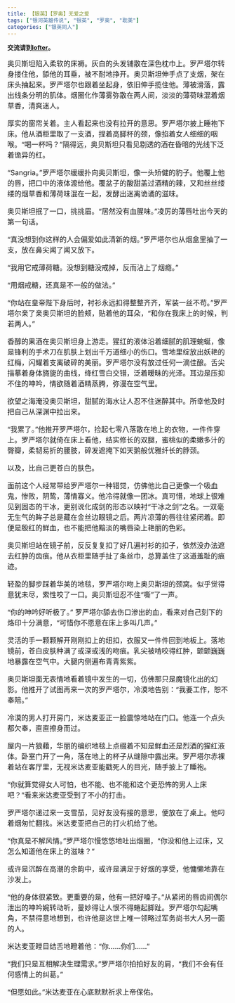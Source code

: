 ```yaml
---
title: 【银英】【罗奥】无爱之爱
tags: ["银河英雄传说", "银英", "罗奥", "耽美"] 
categories: ["银英同人"]
---
```


__交流请到[lofter](http://hanshuangyimu.lofter.com/)。__

<font size="3">
奥贝斯坦陷入柔软的床褥。灰白的头发铺散在深色枕巾上。罗严塔尔转身搂住他，舔他的耳垂，被不耐地挣开。奥贝斯坦伸手点了支烟，架在床头抽起来。罗严塔尔也跟着坐起身，依旧伸手揽住他。薄被滑落，露出线条分明的肌体。烟圈化作薄雾弥散在两人间，淡淡的薄荷味混着烟草香，清爽迷人。

厚实的窗帘关着。主人看起来也没有拉开的意思。罗严塔尔披上睡袍下床。他从酒柜里取了一支酒，捏着高脚杯的颈，像掐着女人细细的咽喉。“喝一杯吗？”隔得远，奥贝斯坦只看见剔透的酒在昏暗的光线下泛着诡异的红。

“Sangria。”罗严塔尔缓缓扑向奥贝斯坦，像一头矫健的豹子。他覆上他的唇，把口中的液体渡给他。覆盆子的酸甜盖过酒精的辣，又和丝丝缕缕的烟草香和薄荷味混在一起，发酵出迷离诡谲的滋味。

奥贝斯坦抿了一口，挑挑眉。“居然没有血腥味。”凌厉的薄唇吐出今天的第一句话。

“真没想到你这样的人会偏爱如此清新的烟。”罗严塔尔也从烟盒里抽了一支，放在鼻尖闻了闻又放下。

“我用它戒薄荷糖。没想到糖没戒掉，反而沾上了烟瘾。”

“用烟戒糖，还真是不一般的做法。”

“你站在皇帝陛下身后时，衬衫永远扣得整整齐齐，军装一丝不苟。”罗严塔尔亲了亲奥贝斯坦的脸颊，贴着他的耳朵，“和你在我床上的时候，判若两人。”

香醇的果酒在奥贝斯坦身上游走。猩红的液体沿着细腻的肌理蜿蜒，像是锋利的手术刀在肌肤上划出千万道细小的伤口。雪地里绽放出妖艳的红梅，闪耀着支离破碎的美丽。罗严塔尔没有放过任何一滴佳酿。舌尖描摹着身体旖旎的曲线，绛红雪白交错，泛着暧昧的光泽。耳边是压抑不住的呻吟，情欲随着酒精蒸腾，弥漫在空气里。

欲望之海淹没奥贝斯坦，甜腻的海水让人忍不住迷醉其中。所幸他及时把自己从深渊中拉出来。

“我累了。”他推开罗严塔尔，捡起七零八落散在地上的衣物，一件件穿上。罗严塔尔就倚在床上看他，结实修长的双腿，蜜桃似的柔嫩多汁的臀瓣，柔韧易折的腰肢，碎发遮掩下如天鹅般优雅纤长的脖颈。

以及，比自己更苍白的肤色。

面前这个人经常带给罗严塔尔一种错觉，仿佛他比自己更像一个吸血鬼，惨败，阴鸷，薄情寡义。他冷得就像一团冰。真可惜，地球上很难见到固态的干冰，更别说化成剑的形态以映衬“干冰之剑”之名。一双毫无生气的眸子总是藏在金丝边眼镜之后。两片凉薄的唇往往紧闭着。即便是殷红的鲜血，也不能把他黯淡的嘴唇染上艳丽的色彩。

奥贝斯坦站在镜子前，反反复复扣了好几遍衬衫的扣子，依然没办法遮去红肿的齿痕。他从衣柜里随手扯了条丝巾，总算盖住了这道羞耻的痕迹。

轻盈的脚步踩着华美的地毯，罗严塔尔吻上奥贝斯坦的颈窝。似乎觉得意犹未尽，索性咬了一口。奥贝斯坦忍不住“嘶”了一声。

“你的呻吟好听极了。” 罗严塔尔舔去伤口渗出的血，看来对自己刻下的烙印十分满意，“可惜你不愿意在床上多叫几声。”

灵活的手一颗颗解开刚刚扣上的纽扣，衣服又一件件回到地板上。落地镜前，苍白皮肤种满了或深或浅的吻痕。乳尖被啃咬得红肿，颤颤巍巍地暴露在空气中。大腿内侧遍布青青紫紫。

奥贝斯坦面无表情地看着镜中发生的一切，仿佛那只是魔镜化出的幻影。他推开了试图再来一次的罗严塔尔，冷漠地告别：“我要工作，恕不奉陪。”

冷漠的男人打开房门，米达麦亚正一脸震惊地站在门口。他连一个点头都欠奉，直直擦身而过。

屋内一片狼藉，华丽的编织地毯上点缀着不知是鲜血还是烈酒的猩红液体。卧室门开了一角，落在地上的杯子从缝隙中露出来。罗严塔尔赤裸着站在客厅里，无视米达麦亚能戳死人的目光，随手披上了睡袍。

“你就算觉得女人可怕，也不能、也不能和这个更恐怖的男人上床吧？”看来米达麦亚受到了不小的打击。

罗严塔尔递过来一支雪茄，见好友没有接的意思，便放在了桌上。他叼着烟匆忙翻找。米达麦亚把自己的打火机给了他。

“你真是不解风情。”罗严塔尔慢悠悠地吐出烟圈，“你没和他上过床，又怎么知道他在床上的滋味？”

或许是沉醉在高潮的余韵中，或许是满足于好烟的享受，他慵懒地靠在沙发上。

“他的身体很紧致。更重要的是，他有一把好嗓子。”从紧闭的唇齿间偶尔泄出的呻吟婉转动听，曼妙得让人恨不得蜷起脚趾。罗严塔尔勾起嘴角，不禁得意地想到，也许他是这世上唯一领略过军务尚书大人另一面的人。

米达麦亚瞠目结舌地瞪着他：“你……你们……”

“我们只是互相解决生理需求。”罗严塔尔拍拍好友的肩，“我们不会有任何感情上的纠葛。”

“但愿如此。”米达麦亚在心底默默祈求上帝保佑。
</font>
